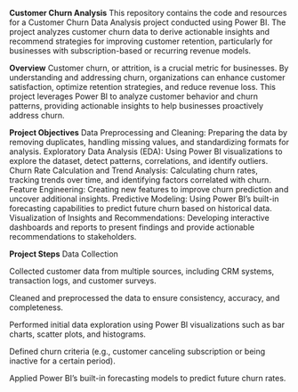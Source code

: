 **Customer Churn Analysis**
This repository contains the code and resources for a Customer Churn Data Analysis project conducted using Power BI. The project analyzes customer churn data to derive actionable insights and recommend strategies for improving customer retention, particularly for businesses with subscription-based or recurring revenue models.

**Overview**
Customer churn, or attrition, is a crucial metric for businesses. By understanding and addressing churn, organizations can enhance customer satisfaction, optimize retention strategies, and reduce revenue loss. This project leverages Power BI to analyze customer behavior and churn patterns, providing actionable insights to help businesses proactively address churn.

**Project Objectives**
Data Preprocessing and Cleaning: Preparing the data by removing duplicates, handling missing values, and standardizing formats for analysis.
Exploratory Data Analysis (EDA): Using Power BI visualizations to explore the dataset, detect patterns, correlations, and identify outliers.
Churn Rate Calculation and Trend Analysis: Calculating churn rates, tracking trends over time, and identifying factors correlated with churn.
Feature Engineering: Creating new features to improve churn prediction and uncover additional insights.
Predictive Modeling: Using Power BI’s built-in forecasting capabilities to predict future churn based on historical data.
Visualization of Insights and Recommendations: Developing interactive dashboards and reports to present findings and provide actionable recommendations to stakeholders.

**Project Steps**
Data Collection

Collected customer data from multiple sources, including CRM systems, transaction logs, and customer surveys.

Cleaned and preprocessed the data to ensure consistency, accuracy, and completeness.

Performed initial data exploration using Power BI visualizations such as bar charts, scatter plots, and histograms.

Defined churn criteria (e.g., customer canceling subscription or being inactive for a certain period).

Applied Power BI’s built-in forecasting models to predict future churn rates.


